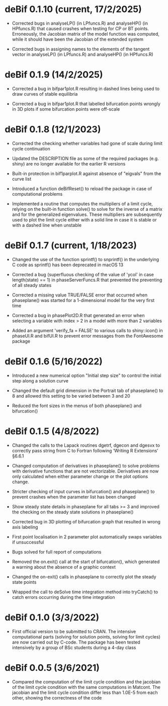 # deBif 0.1.10 (current, 17/2/2025)

* Corrected bugs in analyseLP() (in LPfuncs.R) and analyseHP() (in HPfuncs.R) that caused crashes when testing for CP or BT points. Erroneously, the Jacobian matrix of the model function was computed, while it should have been the Jacobian of the extended system

* Corrected bugs in assigning names to the elements of the tangent vector in analyseLP() (in LPfuncs.R) and analyseHP() (in HPfuncs.R)

# deBif 0.1.9 (14/2/2025)

* Corrected a bug in bifpar1plot.R resulting in dashed lines being used to draw curves of stable equilibria

* Corrected a bug in bifpar1plot.R that labelled bifurcation points wrongly in 3D plots if some bifurcation points were off-scale

# deBif 0.1.8 (12/1/2023)

* Corrected the checking whether variables had gone of scale during limit cycle continuation

* Updated the DESCRIPTION file as some of the required packages (e.g. shiny) are no longer available for the earlier R versions

* Built-in protection in bif1parplot.R against absence of "eigvals" from the curve list

* Introduced a function deBifReset() to reload the package in case of computational problems

* Implemented a routine that computes the multipliers of a limit cycle, relying on the built-in function solve() to solve for the inverse of a matrix and for the generalized eigenvalues. These multipliers are subsequently used to plot the limit cycle either with a solid line in case it is stable or with a dashed line when unstable

# deBif 0.1.7 (current, 1/18/2023)

* Changed the use of the function sprintf() to snprintf() in the underlying C code as sprintf() has been deprecated in macOS 13

* Corrected a bug (superfluous checking of the value of 'ycol' in case length(state) == 1) in phaseServerFuncs.R that prevented the preventing of all steady states

* Corrected a missing value TRUE/FALSE error that occurred when phaseplane() was started for a 1-dimensional model for the very first time 

* Corrected a bug in phasePlot2D.R that generated an error when selecting a variable with index > 2 in a model with more than 2 variables

* Added an argument 'verify_fa = FALSE' to various calls to shiny::icon() in phaseUI.R and bifUI.R to prevent error messages from the FontAwesome package

# deBif 0.1.6 (5/16/2022)

* Introduced a new numerical option "Initial step size" to control the initial step along a solution curve

* Changed the default grid dimension in the Portrait tab of phaseplane() to 8 and allowed this setting to be varied between 3 and 20

* Reduced the font sizes in the menus of both phaseplane() and bifurcation()

# deBif 0.1.5 (4/8/2022)

* Changed the calls to the Lapack routines dgetrf, dgecon and dgesvx to correctly pass string from C to Fortran following ‘Writing R Extensions’ §6.6.1

* Changed computation of derivatives in phaseplane() to solve problems with derivative functions that are not vectorizable. Derivatives are now only calculated when either parameter change or the plot options change.

* Stricter checking of input curves in bifurcation() and phaseplane() to prevent crashes when the parameter list has been changed

* Show steady state details in phaseplane for all tabs >= 3 and improved the checking on the steady state solutions in phaseplane()

* Corrected bug in 3D plotting of bifurcation graph that resulted in wrong axis labeling

* First point localisation in 2 parameter plot automatically swaps variables if unsuccessful

* Bugs solved for full report of computations

* Removed the on.exit() call at the start of bifurcation(), which generated a warning about the absence of a graphic context

* Changed the on-exit() calls in phaseplane to correctly plot the steady state points

* Wrapped the call to deSolve time integration method into tryCatch() to catch errors occurring during the time integration 

# deBif 0.1.0 (3/3/2022)

* First official version to be submitted to CRAN. The intensive computational parts (solving for solution points, solving for limit cycles) 
are now carried out by C-code. The package has been tested intensively by a group of BSc students during a 4-day class 

# deBif 0.0.5 (3/6/2021)

* Compared the computation of the limit cycle condition and the jacobian of the limit cycle condition with the same computations in Matcont. The jacobian and the limit cycle condition differ less than 1.0E-5 from each other, showing the correctness of the code 




